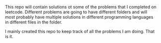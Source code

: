 This repo will contain solutions ot some of the problems that I completed on leetcode.
Different problems are going to have different folders and will most probably have multiple solutions in different programming
languages in different files in the folder.

I mainly created this repo to keep track of all the problems I am doing. That is it.
